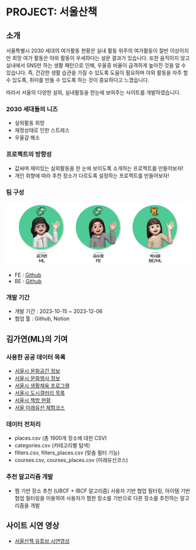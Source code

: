 # PROJECT: 서울산책
## 소개

서울특별시 2030 세대의 여가활동 현황은 실내 활동 위주의 여가활동이 절반 이상이지만 희망 여가 활동은 야외 활동이 우세하다는 설문 결과가 있습니다.
또한 움직이지 않고 실내에서 SNS만 하는 생활 패턴으로 인해, 우울증 비율이 급격하게 높아진 것을 알 수 있습니다.
즉, 건강한 생활 습관을 가질 수 있도록 도움이 필요하며 야외 활동을 자주 할 수 있도록, 취미를 만들 수 있도록 하는 것이 중요하다고 느꼈습니다.

따라서 서울의 다양한 실외, 실내활동을 한눈에 보여주는 사이트를 개발하였습니다.


### 2030 세대들의 니즈
- 실외활동 희망
- 재정상태로 인한 스트레스
- 우울감 해소


### 프로젝트의 방향성
- 값싸며 재미있는 실외활동을 한 눈에 보이도록 소개하는 프로젝트를 만들어보자!
- 개인 취향에 따라 추천 장소가 다르도록 설정하는 프로젝트를 만들어보자!



### 팀 구성
![](https://github.com/seoyun-dev/MZplace/raw/main/members.png)
- FE : [Github](https://github.com/JJongsKim/Seoul-Walk)
- BE : [Github](https://github.com/seoyun-dev/MZplace)

### 개발 기간
- 개발 기간 : 2023-10-15 ~ 2023-12-06
- 협업 툴 : Github, Notion


## 김가연(ML)의 기여

### 사용한 공공 데이터 목록
 - [서울시 문화공간 정보](https://data.seoul.go.kr/dataList/OA-15487/S/1/datasetView.do)
 - [서울시 문화행사 정보](https://data.seoul.go.kr/dataList/OA-15486/S/1/datasetView.do)
 - [서울시 생활체육 프로그램](https://data.seoul.go.kr/dataList/OA-21780/S/1/datasetView.do)
 - [서울시 도시갤러리 목록](https://data.seoul.go.kr/dataList/OA-21241/S/1/datasetView.do)
 - [서울시 책방 현황](https://data.seoul.go.kr/dataList/OA-21062/S/1/datasetView.do) 
 - [서울 미래유산 체험코스](https://data.seoul.go.kr/dataList/OA-15447/S/1/datasetView.do)
 

### 데이터 전처리
- places.csv (총 1900개 장소에 대한 CSV)
- categories.csv (카테고리별 탐색)
- filters.csv, filters_places.csv (맞춤 필터 기능)
- courses.csv, courses_places.csv (미래유산코스)




### 추천 알고리즘 개발
  - 찜 기반 장소 추천 (UBCF + IBCF 알고리즘)
    사용자 기반 협업 필터링, 아이템 기반 협업 필터링을 이용하여 사용자가 찜한 장소를 기반으로 다른 장소를 추천하는 알고리즘을 개발 
  




## 사이트 시연 영상
- [서울산책 유튜브 시연영상](https://www.youtube.com/watch?v=bkNFukoFNGQ)
